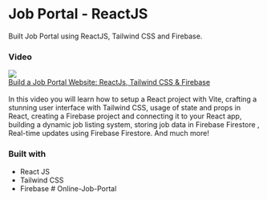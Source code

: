 # Job Portal - ReactJS

Built Job Portal using ReactJS, Tailwind CSS and Firebase.

### Video

<a href="https://youtu.be/ppn7kBqGMUU"><img src="https://i.ytimg.com/vi/ppn7kBqGMUU/mqdefault.jpg"></a><br/>
<a href="https://youtu.be/ppn7kBqGMUU">Build a Job Portal Website: ReactJs, Tailwind CSS & Firebase</a><br/>
<br/>
In this video you will learn how to setup a React project with Vite, crafting a stunning user interface with Tailwind CSS, usage of state and props in React,  creating a Firebase project and connecting it to your React app, building a dynamic job listing system, storing job data in Firebase Firestore , Real-time updates using Firebase Firestore. And much more!

### Built with

- React JS
- Tailwind CSS
- Firebase
#   O n l i n e - J o b - P o r t a l  
 